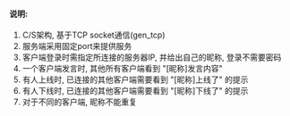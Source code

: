 #### 说明:
1. C/S架构, 基于TCP socket通信(gen_tcp)
2. 服务端采用固定port来提供服务
3. 客户端登录时需指定所连接的服务器IP, 并给出自己的昵称, 登录不需要密码
4. 一个客户端发言时, 其他所有客户端看到 "[昵称]发言内容"
5. 有人上线时, 已连接的其他客户端需要看到 "[昵称]上线了" 的提示
6. 有人下线时, 已连接的其他客户端需要看到 "[昵称]下线了" 的提示
7. 对于不同的客户端, 昵称不能重复
